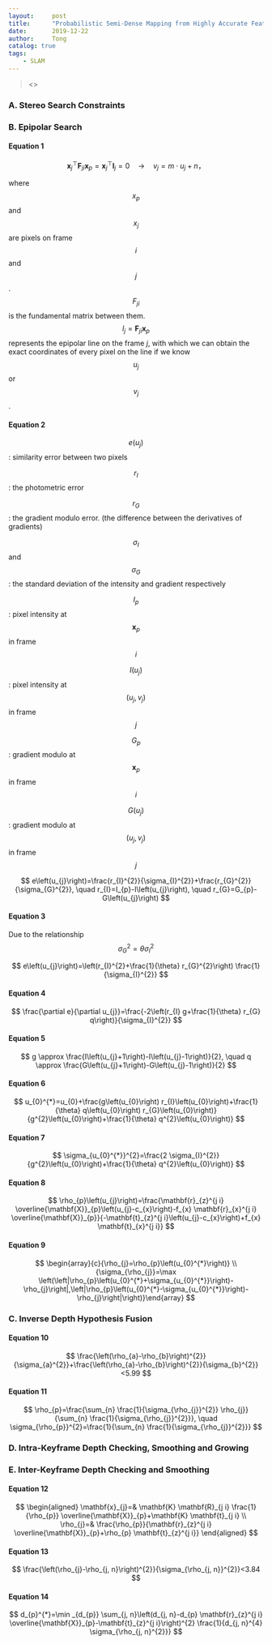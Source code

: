 ```yaml
---
layout:     post
title:      "Probabilistic Semi-Dense Mapping from Highly Accurate Feature-Based Monocular SLAM"
date:       2019-12-22
author:     Tong
catalog: true
tags:
    - SLAM
---
```


> <<Probabilistic Semi-Dense Mapping from Highly Accurate Feature-Based Monocular SLAM>>

### A. Stereo Search Constraints

### B. Epipolar Search

#### Equation 1

$$
\mathbf{x}_{j}^{\top} \mathbf{F}_{j i} \mathbf{x}_{p}=\mathbf{x}_{j}^{\top} \mathbf{l}_{j}=0 \quad \rightarrow \quad v_{j}=m \cdot u_{j}+n，
$$

where $$x_p$$ and $$x_j$$ are pixels on frame $$i$$ and $$j$$. $$F_{ji}$$ is the fundamental matrix between them. $$l_j = \mathbf{F}_{j i} \mathbf{x}_{p}$$ represents the epipolar line on the frame $j$, with which we can obtain the exact coordinates of every pixel on the line if we know $$u_j$$ or $$v_j$$.


#### Equation 2

$$e\left(u_{j}\right)$$: similarity error between two pixels

$$r_{I}$$: the photometric error

$$r_{G}$$: the gradient modulo error. (the difference between the derivatives of gradients)

$$\sigma_{I}$$ and $$\sigma_{G}$$: the standard deviation of the intensity and gradient respectively

$$I_p$$: pixel intensity at $$\mathbf{x}_{p}$$ in frame $$i$$

$$I\left(u_{j}\right)$$: pixel intensity at $$(u_j, v_j)$$ in frame $$j$$

$$G_p$$: gradient modulo at $$\mathbf{x}_{p}$$ in frame $$i$$

$$G\left(u_{j}\right)$$: gradient modulo at $$(u_j, v_j)$$ in frame $$j$$

$$
e\left(u_{j}\right)=\frac{r_{I}^{2}}{\sigma_{I}^{2}}+\frac{r_{G}^{2}}{\sigma_{G}^{2}}, \quad r_{I}=I_{p}-I\left(u_{j}\right), \quad r_{G}=G_{p}-G\left(u_{j}\right)
$$


#### Equation 3

Due to the relationship
$$
\sigma_{G}^{2}=\theta \sigma_{I}^{2}
$$

$$
e\left(u_{j}\right)=\left(r_{I}^{2}+\frac{1}{\theta} r_{G}^{2}\right) \frac{1}{\sigma_{I}^{2}}
$$

#### Equation 4

$$
\frac{\partial e}{\partial u_{j}}=\frac{-2\left(r_{I} g+\frac{1}{\theta} r_{G} q\right)}{\sigma_{I}^{2}}
$$

#### Equation 5

$$
g \approx \frac{I\left(u_{j}+1\right)-I\left(u_{j}-1\right)}{2}, \quad q \approx \frac{G\left(u_{j}+1\right)-G\left(u_{j}-1\right)}{2}
$$

#### Equation 6

$$
u_{0}^{*}=u_{0}+\frac{g\left(u_{0}\right) r_{I}\left(u_{0}\right)+\frac{1}{\theta} q\left(u_{0}\right) r_{G}\left(u_{0}\right)}{g^{2}\left(u_{0}\right)+\frac{1}{\theta} q^{2}\left(u_{0}\right)}
$$

#### Equation 7

$$
\sigma_{u_{0}^{*}}^{2}=\frac{2 \sigma_{I}^{2}}{g^{2}\left(u_{0}\right)+\frac{1}{\theta} q^{2}\left(u_{0}\right)}
$$

#### Equation 8

$$
\rho_{p}\left(u_{j}\right)=\frac{\mathbf{r}_{z}^{j i} \overline{\mathbf{X}}_{p}\left(u_{j}-c_{x}\right)-f_{x} \mathbf{r}_{x}^{j i} \overline{\mathbf{X}}_{p}}{-\mathbf{t}_{z}^{j i}\left(u_{j}-c_{x}\right)+f_{x} \mathbf{t}_{x}^{j i}}
$$

#### Equation 9

$$
\begin{array}{c}{\rho_{j}=\rho_{p}\left(u_{0}^{*}\right)} \\ {\sigma_{\rho_{j}}=\max \left(\left|\rho_{p}\left(u_{0}^{*}+\sigma_{u_{0}^{*}}\right)-\rho_{j}\right|,\left|\rho_{p}\left(u_{0}^{*}-\sigma_{u_{0}^{*}}\right)-\rho_{j}\right|\right)}\end{array}
$$

### C. Inverse Depth Hypothesis Fusion

#### Equation 10

$$
\frac{\left(\rho_{a}-\rho_{b}\right)^{2}}{\sigma_{a}^{2}}+\frac{\left(\rho_{a}-\rho_{b}\right)^{2}}{\sigma_{b}^{2}}<5.99
$$

#### Equation 11

$$
\rho_{p}=\frac{\sum_{n} \frac{1}{\sigma_{\rho_{j}}^{2}} \rho_{j}}{\sum_{n} \frac{1}{\sigma_{\rho_{j}}^{2}}}, \quad \sigma_{\rho_{p}}^{2}=\frac{1}{\sum_{n} \frac{1}{\sigma_{\rho_{j}}^{2}}}
$$

### D. Intra-Keyframe Depth Checking, Smoothing and Growing


### E. Inter-Keyframe Depth Checking and Smoothing

#### Equation 12

$$
\begin{aligned} \mathbf{x}_{j}=& \mathbf{K} \mathbf{R}_{j i} \frac{1}{\rho_{p}} \overline{\mathbf{X}}_{p}+\mathbf{K} \mathbf{t}_{j i} \\ \rho_{j}=& \frac{\rho_{p}}{\mathbf{r}_{z}^{j i} \overline{\mathbf{X}}_{p}+\rho_{p} \mathbf{t}_{z}^{j i}} \end{aligned}
$$

#### Equation 13

$$
\frac{\left(\rho_{j}-\rho_{j, n}\right)^{2}}{\sigma_{\rho_{j, n}}^{2}}<3.84
$$

#### Equation 14

$$
d_{p}^{*}=\min _{d_{p}} \sum_{j, n}\left(d_{j, n}-d_{p} \mathbf{r}_{z}^{j i} \overline{\mathbf{X}}_{p}-\mathbf{t}_{z}^{j i}\right)^{2} \frac{1}{d_{j, n}^{4} \sigma_{\rho_{j, n}^{2}}}
$$
